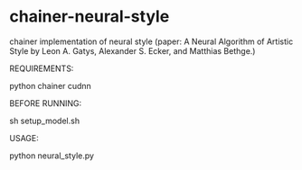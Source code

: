 # chainer-neural-style
chainer implementation of neural style (paper: A Neural Algorithm of Artistic Style by Leon A. Gatys, Alexander S. Ecker, and Matthias Bethge.)

REQUIREMENTS:

  python 
  chainer 
  cudnn 
  
BEFORE RUNNING:

  sh setup_model.sh

USAGE:

  python neural_style.py
